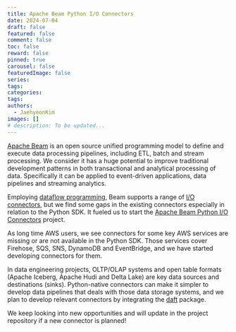 ```yaml
---
title: Apache Beam Python I/O Connectors
date: 2024-07-04
draft: false
featured: false
comment: false
toc: false
reward: false
pinned: true
carousel: false
featuredImage: false
series:
tags:
categories:
tags: 
authors:
  - JaehyeonKim
images: []
# description: To be updated...
---
```


[Apache Beam](https://beam.apache.org/) is an open source unified programming model to define and execute data processing pipelines, including ETL, batch and stream processing. We consider it has a huge potential to improve traditional development patterns in both transactional and analytical processing of data. Specifically it can be applied to event-driven applications, data pipelines and streaming analytics.

Employing [dataflow programming](https://en.wikipedia.org/wiki/Dataflow_programming), Beam supports a range of [I/O connectors](https://beam.apache.org/documentation/io/connectors/), but we find some gaps in the existing connectors especially in relation to the Python SDK. It fueled us to start the [Apache Beam Python I/O Connectors](https://github.com/beam-pyio) project.

<!--more-->

As long time AWS users, we see connectors for some key AWS services are missing or are not available in the Python SDK. Those services cover Firehose, SQS, SNS, DynamoDB and EventBridge, and we have started developing connectors for them.

In data engineering projects, OLTP/OLAP systems and open table formats (Apache Iceberg, Apache Hudi and Delta Lake) are key data sources and destinations (sinks). Python-native connectors can make it simpler to develop data pipelines that deals with those data storage systems, and we plan to develop relevant connectors by integrating the [daft](https://www.getdaft.io/) package.

We keep looking into new opportunities and will update in the project repository if a new connector is planned!
